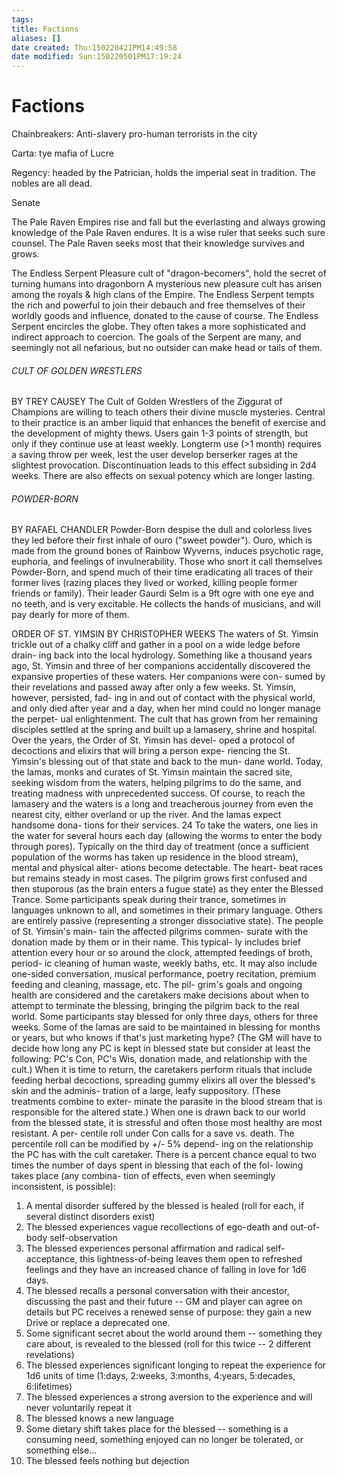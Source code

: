 ```yaml
---
tags: 
title: Factions
aliases: []
date created: Thu:150220421PM14:49:58
date modified: Sun:150220501PM17:19:24
---
```

# Factions


Chainbreakers:
Anti-slavery pro-human terrorists in the city

Carta:
tye mafia of Lucre

Regency: 
headed by the Patrician, holds the imperial seat in tradition. The nobles are all dead. 

Senate

The Pale Raven
Empires rise and fall but the everlasting and always growing knowledge of the Pale Raven endures. It is a wise ruler that seeks such sure counsel. The Pale Raven seeks most that their knowledge survives and grows.

The Endless Serpent
Pleasure cult of "dragon-becomers", hold the secret of turning humans into dragonborn
A mysterious new pleasure cult has arisen among the royals & high clans of the Empire. The Endless Serpent tempts the rich and powerful to join their debauch and free themselves of their worldly goods and influence, donated to the cause of course.
The Endless Serpent encircles the globe. They often takes a more sophisticated and indirect approach to coercion. The goals of the Serpent are many, and seemingly not all nefarious, but no outsider can make head or tails of them.

###### CULT OF GOLDEN WRESTLERS
BY TREY CAUSEY
The Cult of Golden Wrestlers of the Ziggurat of Champions are willing to teach others their divine muscle mysteries. Central to their practice is an amber liquid that enhances the benefit of exercise and the development of mighty thews. Users gain 1-3 points of strength, but only if they continue use at least weekly.
Longterm use (>1 month) requires a saving throw per week, lest the user develop berserker rages at the slightest provocation. Discontinuation leads to this effect subsiding in 2d4 weeks. There are also effects on sexual potency which are longer lasting.

###### POWDER-BORN
BY RAFAEL CHANDLER
Powder-Born despise the dull and colorless lives they led before their first inhale of ouro ("sweet powder"). Ouro, which is made from the ground bones of Rainbow Wyverns, induces psychotic rage, euphoria, and feelings of invulnerability. 
Those who snort it call themselves Powder-Born, and spend much of their time eradicating all traces of their former lives (razing places they lived or worked, killing people former friends or family). 
Their leader Gaurdi Selm is a 9ft ogre with one eye and no teeth, and is very excitable. He collects the hands of musicians, and will pay dearly for more of them.

ORDER OF ST. YIMSIN
BY CHRISTOPHER WEEKS
The waters of St. Yimsin trickle
out of a chalky cliff and gather in a
pool on a wide ledge before drain-
ing back into the local hydrology. 
Something like a thousand years
ago, St. Yimsin and three of her
companions accidentally discovered
the expansive properties of these
waters. Her companions were con-
sumed by their revelations and
passed away after only a few weeks.
St. Yimsin, however, persisted, fad-
ing in and out of contact with the
physical world, and only died after
year and a day, when her mind
could no longer manage the perpet-
ual enlightenment. 
The cult that has grown from
her remaining disciples settled at
the spring and built up a lamasery,
shrine and hospital. Over the years,
the Order of St. Yimsin has devel-
oped a protocol of decoctions and
elixirs that will bring a person expe-
riencing the St. Yimsin's blessing out
of that state and back to the mun-
dane world.
Today, the lamas, monks and
curates of St. Yimsin maintain the
sacred site, seeking wisdom from
the waters, helping pilgrims to do
the same, and treating madness
with unprecedented success. Of
course, to reach the lamasery and
the waters is a long and treacherous
journey from even the nearest city,
either overland or up the river. And
the lamas expect handsome dona-
tions for their services.
24
To take the waters, one lies in
the water for several hours each day
(allowing the worms to enter the
body through pores). Typically on
the third day of treatment (once a
sufficient population of the worms
has taken up residence in the blood
stream), mental and physical alter-
ations become detectable. The heart-
beat races but remains steady in
most cases. The pilgrim grows first
confused and then stuporous (as the
brain enters a fugue state) as they
enter the Blessed Trance. 
Some participants speak during
their trance, sometimes in languages
unknown to all, and sometimes in
their primary language. Others are
entirely passive (representing a
stronger dissociative state). 
The people of St. Yimsin's main-
tain the affected pilgrims commen-
surate with the donation made by
them or in their name. This typical-
ly includes brief attention every
hour or so around the clock,
attempted feedings of broth, period-
ic cleaning of human waste, weekly
baths, etc. 
It may also include one-sided
conversation, musical performance,
poetry recitation, premium feeding
and cleaning, massage, etc. The pil-
grim's goals and ongoing health are
considered and the caretakers make
decisions about when to attempt to
terminate the blessing, bringing the
pilgrim back to the real world. Some
participants stay blessed for only
three days, others for three weeks. 
Some of the lamas are said to be
maintained in blessing for months
or years, but who knows if that's just
marketing hype? (The GM will have
to decide how long any PC is kept in
blessed state but consider at least
the following: PC's Con, PC's Wis,
donation made, and relationship
with the cult.)
When it is time to return, the
caretakers perform rituals that
include feeding herbal decoctions,
spreading gummy elixirs all over
the blessed's skin and the adminis-
tration of a large, leafy suppository.
(These treatments combine to exter-
minate the parasite in the blood
stream that is responsible for the
altered state.) 
When one is drawn back to our
world from the blessed state, it is
stressful and often those most
healthy are most resistant. A per-
centile roll under Con calls for a
save vs. death. The percentile roll
can be modified by +/- 5% depend-
ing on the relationship the PC has
with the cult caretaker.
There is a percent chance equal
to two times the number of days
spent in blessing that each of the fol-
lowing takes place (any combina-
tion of effects, even when seemingly
inconsistent, is possible): 
1. A mental disorder suffered by the blessed is healed (roll for each, if several distinct disorders exist)
2. The blessed experiences vague recollections of ego-death and out-of-body self-observation
3. The blessed experiences personal affirmation and radical self-acceptance, this lightness-of-being leaves them open to refreshed feelings and they have an increased chance of falling in love for 1d6 days.
4. The blessed recalls a personal conversation with their ancestor, discussing the past and their future -- GM and player can agree on details but PC receives a renewed sense of purpose: they gain a new Drive or replace a deprecated one. 
5. Some significant secret about the world around them -- something they care about, is revealed to the blessed (roll for this twice -- 2 different revelations)
6. The blessed experiences significant longing to repeat the experience for 1d6 units of time (1:days, 2:weeks, 3:months, 4:years, 5:decades, 6:lifetimes)
7. The blessed experiences a strong aversion to the experience and will never voluntarily repeat it
8. The blessed knows a new language
9. Some dietary shift takes place for the blessed -- something is a consuming need, something enjoyed can no longer be tolerated, or something else...
10. The blessed feels nothing but dejection

